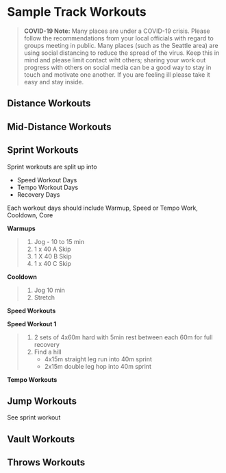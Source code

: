 # Sample Track Workouts

> **COVID-19 Note:** Many places are under a COVID-19 crisis.  Please follow the recommendations from your local officials with regard to groups meeting in public.  Many places (such as the Seattle area) are using social distancing to reduce the spread of the virus.  Keep this in mind and please limit contact wiht others; sharing your work out progress with others on social media can be a good way to stay in touch and motivate one another.  If you are feeling ill please take it easy and stay inside.  



## Distance Workouts

## Mid-Distance Workouts

## Sprint Workouts
Sprint workouts are split up into 
* Speed Workout Days
* Tempo Workout Days
* Recovery Days

Each workout days should include Warmup, Speed or Tempo Work, Cooldown, Core

**Warmups**

> 1. Jog - 10 to 15 min
> 2. 1 x 40 A Skip
> 3. 1 X 40 B Skip
> 4. 1 x 40 C Skip

**Cooldown**

> 1. Jog 10 min
> 2. Stretch

**Speed Workouts**


**Speed Workout 1**

> 1. 2 sets of 4x60m hard with 5min rest between each 60m for full recovery
> 2. Find a hill  
>    * 4x15m straight leg run into 40m sprint  
>    * 2x15m double leg hop into 40m sprint  

**Tempo Workouts**


## Jump Workouts

See sprint workout

## Vault Workouts

## Throws Workouts
